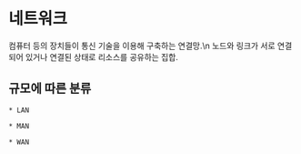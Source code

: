 # 네트워크

컴퓨터 등의 장치들이 통신 기술을 이용해 구축하는 연결망.\n
노드와 링크가 서로 연결되어 있거나 연결된 상태로 리소스를 공유하는 집합.

## 규모에 따른 분류
```
* LAN

* MAN

* WAN
```
